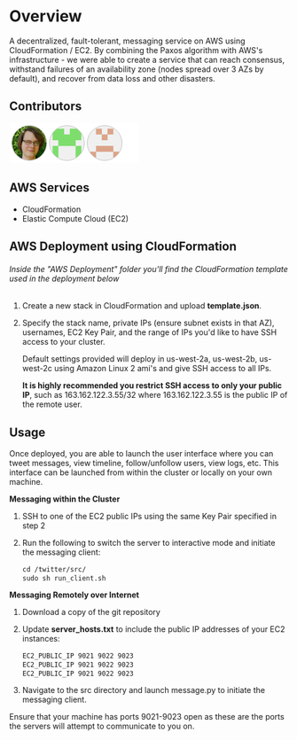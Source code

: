 # Overview
A decentralized, fault-tolerant, messaging service on AWS using CloudFormation / EC2. By combining the Paxos algorithm with AWS's infrastructure - we were able to create a service that can reach consensus, withstand failures of an availability zone (nodes spread over 3 AZs by default), and recover from data loss and other disasters.


## Contributors

<a href="https://github.com/AndrewAltimit/Decentralized-Messaging-AWS-Paxos/graphs/contributors">
  <img src="contributors.png" />
</a>


## AWS Services
* CloudFormation
* Elastic Compute Cloud (EC2)


## AWS Deployment using CloudFormation

###### Inside the "AWS Deployment" folder you'll find the CloudFormation template used in the deployment below

1. Create a new stack in CloudFormation and upload **template.json**.


2. Specify the stack name, private IPs (ensure subnet exists in that AZ), usernames, EC2 Key Pair, and the range of IPs you'd like to have SSH access to your cluster. 

    Default settings provided will deploy in us-west-2a, us-west-2b, us-west-2c using Amazon Linux 2 ami's and give SSH access to all IPs. 
    
    **It is highly recommended you restrict SSH access to only your public IP**, such as 163.162.122.3.55/32 where 163.162.122.3.55 is the public IP of the remote user.


## Usage

Once deployed, you are able to launch the user interface where you can tweet messages, view timeline, follow/unfollow users, view logs, etc. This interface can be launched from within the cluster or locally on your own machine.

****Messaging within the Cluster****

1. SSH to one of the EC2 public IPs using the same Key Pair specified in step 2
2. Run the following to switch the server to interactive mode and initiate the messaging client:

       cd /twitter/src/
       sudo sh run_client.sh
    


****Messaging Remotely over Internet****

1. Download a copy of the git repository
2. Update **server_hosts.txt** to include the public IP addresses of your EC2 instances:

       EC2_PUBLIC_IP 9021 9022 9023
       EC2_PUBLIC_IP 9021 9022 9023
       EC2_PUBLIC_IP 9021 9022 9023

3. Navigate to the src directory and launch message.py to initiate the messaging client.

Ensure that your machine has ports 9021-9023 open as these are the ports the servers will attempt to communicate to you on.

